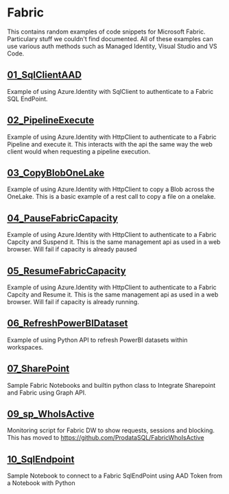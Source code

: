 # Fabric

This contains random examples of code snippets for Microsoft Fabric. Particulary stuff we couldn't find documented.
All of these examples can use various auth methods such as Managed Identity, Visual Studio and VS Code.
## [01_SqlClientAAD](01_SqlClientAAD/)
Example of using Azure.Identity with SqlClient to authenticate to a Fabric SQL EndPoint.


## [02_PipelineExecute](02_PipelineExecute/)
Example of using Azure.Identity with HttpClient to authenticate to a Fabric Pipeline and execute it. 
This interacts with the api the same way the web client would when requesting a pipeline execution.

## [03_CopyBlobOneLake](03_CopyBlobOneLake/)
Example of using Azure.Identity with HttpClient to copy a Blob across the OneLake.
This is a basic example of a rest call to copy a file on a onelake.

## [04_PauseFabricCapacity](04_PauseFabricCapacity/)
Example of using Azure.Identity with HttpClient to authenticate to a Fabric Capcity and Suspend it.
This is the same management api as used in a web browser. Will fail if capacity is already paused

## [05_ResumeFabricCapacity](05_ResumeFabricCapicty/)
Example of using Azure.Identity with HttpClient to authenticate to a Fabric Capcity and Resume it.
This is the same management api as used in a web browser. Will fail if capacity is already running.

## [06_RefreshPowerBIDataset](06_RefreshPowerBIDataset/)
Example of using Python API to refresh PowerBI datasets within workspaces.

## [07_SharePoint](07_SharePoint/)
Sample Fabric Notebooks and builtin python class to Integrate Sharepoint and Fabric using Graph API.

## [09_sp_WhoIsActive](09_sp_WhoIsActive/)
Monitoring script for Fabric DW to show requests, sessions and blocking. This has moved to https://github.com/ProdataSQL/FabricWhoIsActive

## [10_SqlEndpoint](10_SqlEndpoint/)
Sample Notebook to connect to a Fabric SqlEndPoint using AAD Token from a Notebook with Python
